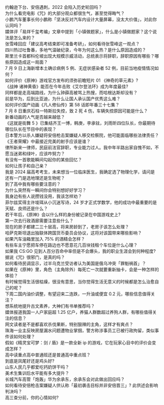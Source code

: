 约翰逊下台、安倍遇刺，2022 会陷入历史轮回吗？  
为什么看完电影《咒》的大部分观众都很生气，甚至觉得晦气？  
小鹏汽车董事长何小鹏称「坚决反对汽车内设计大量屏幕，没太大价值」，对此你认同吗？  
媒体评「易烊千玺考编」文章中提到「小镇做题家」，什么是小镇做题家？这个说法是怎么来的？  
张雪峰回应「建议高考结束即可准备考研」，如何看待张雪峰这一观点？  
四川热过吐鲁番，多地气温破纪录，今年为何这么热？是什么原因造成的？  
斯里兰卡首都科伦坡出现大规模示威活动，总统表示将辞职，辞职原因有哪些？哪些原因造成这一局面？  
7 月 9 日上海新增本土确诊病例 5 例、无症状感染者 52 例，目前当地疫情情况如何？  
如何评价《原神》游戏官方发布的须弥前瞻短片 01 《神奇的草元素》?  
《战神 诸神黄昏》能否在今年击败《艾尔登法环》成为年度最佳?  
同样都是走高端路线，为什么钟薛高被骂上热搜，而哈根达斯却没有？  
前是华为，后到比亚迪，为什么让国人承认国产优秀这么难？  
如何评价国产动画《凡人修仙传》第 58 话即年番三十七集？  
7 月 8 日重庆石柱一特斯拉失控，致 2 死 4 伤，车辆失控原因可能是什么？  
新番动画的人气是否越来越低？  
《这就是街舞 5 》已集结齐王一博，韩庚，李承铉，刘雨昕四位队长，你最期待哪位队长在节目中的表现？  
日本警方以杀人嫌疑将安倍枪击案嫌疑人移交检察院，他可能面临哪些法律责任？  
《王者荣耀》中最接近完美的射手应该是谁？  
律所新来一律师，民庭前法官辞职，专业能力过人。我中年半路出家自愧不如，不愿当迷弟和绿叶，应该咋努力？  
有没有一首歌能瞬间勾起你的某些回忆？  
如何让孩子和自己亲？  
我是 2024 届高考考生，未来想当一位临床医生，我确定选了物理化学，请问是还有一门是选地理还是生物呢？  
到了高中我有哪些要注意的？  
为什么突然有一瞬间你会特别想好好学习？  
我身边有些人说攒钱没用，我该怎样劝？  
菲尔兹奖得主许埈珥从小沉迷写诗，24 岁才正式学数学，他的成功中最重要的是天赋、良师还是什么？  
若干年后，《原神》会以什么样的身份被记录在中国游戏史上?  
第一次去行政酒廊需要注意些什么？  
现在的房子都建二三十层高，将来房龄到了，老房子该怎么处理？  
哈萨克斯坦退出独联体跨国货币委员会协议，这将对该国带来哪些影响？  
如果汽车油箱里加入 75% 的酒精会怎样？  
有些车主宁愿把车停在路边也不愿意花几百块钱租个车位是什么心理？  
如果我 CS:GO 见到人百分百命中率但是不会爆头，我的职业生涯会到何种程度?  
据说《咒》很邪门，是真的吗？  
如何看待民调显示，过半乌克兰受访者认为美国是俄乌冲突「罪魁祸首」？  
如果在《原神》里，角色（主角除外）每死亡一次就要重新抽卡，会是一种怎样的体验？  
有时候觉得生活很枯燥，很没有意思，当你觉得生活无意义的时候都是怎么治愈自己的呢？  
下周二国内油价调整，有望迎来二连跌，一升油或便宜 0.2 元，哪些信息值得关注？  
想系统地提升古文素养，大神们有书单推荐吗？  
媒体报道我国一人户家庭超 1.25 亿户，养猫人群数超过养狗人群，有哪些值得关注的信息？  
网文读者是不是都喜欢杀伐果断，特别狠辣的主角，这样才有爽点？  
珠海一业主反映房屋漏水问题遭物业掌掴，警方称涉事员工已被行政拘留，类似事件该如何处理？  
假如《精灵宝可梦：剑 / 盾》是一款全新 ip 的游戏，它在玩家心目中的评价会变成怎样？  
高中读重点高中普通班还是普通高中重点班？  
到底是凤尾好还是鸡头好?  
山东人民几乎都爱吃钙奶饼干吗？  
美术生集训后水平能有多大提升？  
长城汽车高管「炮轰」华为余承东，余承东会对此做出回应吗？  
如何看待安倍枪击案嫌疑人供认称「最初袭击目标并非安倍晋三」? 此供述会影响判决吗？  
高三查分前，你的心情如何?  
